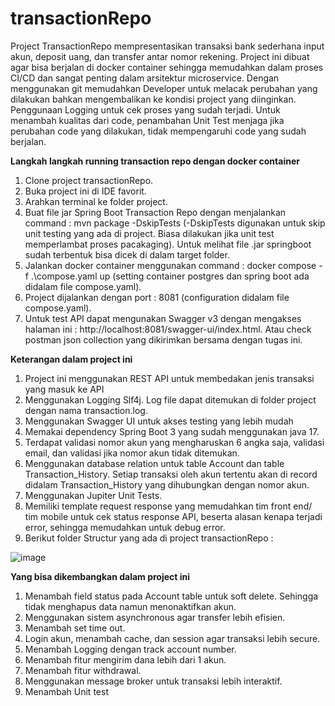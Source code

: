 # transactionRepo

Project TransactionRepo mempresentasikan transaksi bank sederhana input akun, deposit uang, dan transfer antar nomor rekening. Project ini dibuat agar bisa berjalan di docker container sehingga memudahkan dalam proses CI/CD dan sangat penting dalam arsitektur microservice. Dengan menggunakan git memudahkan Developer untuk melacak perubahan yang dilakukan bahkan mengembalikan ke kondisi project yang diinginkan. Penggunaan Logging untuk cek proses yang sudah terjadi. Untuk menambah kualitas dari code, penambahan Unit Test menjaga jika perubahan code yang dilakukan, tidak mempengaruhi code yang sudah berjalan.

**Langkah langkah running transaction repo dengan docker container**
1. Clone project transactionRepo.
2. Buka project ini di IDE favorit.
3. Arahkan terminal ke folder project.
4. Buat file jar Spring Boot Transaction Repo dengan menjalankan command : mvn package -DskipTests (-DskipTests digunakan untuk skip unit testing yang ada di project. Biasa dilakukan jika unit test memperlambat proses pacakaging). Untuk melihat file .jar springboot sudah terbentuk bisa dicek di dalam target folder.
5. Jalankan docker container menggunakan command : docker compose -f .\compose.yaml up (setting container postgres dan spring boot ada didalam file compose.yaml).
6. Project dijalankan dengan port : 8081 (configuration didalam file compose.yaml).
7. Untuk test API dapat mengunakan Swagger v3 dengan mengakses halaman ini : http://localhost:8081/swagger-ui/index.html. Atau check postman json collection yang dikirimkan bersama dengan tugas ini.

**Keterangan dalam project ini**
1. Project ini menggunakan REST API untuk membedakan jenis transaksi yang masuk ke API
2. Menggunakan Logging Slf4j. Log file dapat ditemukan di folder project dengan nama transaction.log.
3. Menggunakan Swagger UI untuk akses testing yang lebih mudah
4. Memakai dependency Spring Boot 3 yang sudah menggunakan java 17.
5. Terdapat validasi nomor akun yang mengharuskan 6 angka saja, validasi email, dan validasi jika nomor akun tidak ditemukan.
6. Menggunakan database relation untuk table Account dan table Transaction_History. Setiap transaksi oleh akun tertentu akan di record didalam Transaction_History yang dihubungkan dengan nomor akun.
7. Menggunakan Jupiter Unit Tests.
8. Memiliki template request response yang memudahkan tim front end/ tim mobile untuk cek status response API, beserta alasan kenapa terjadi error, sehingga memudahkan untuk debug error.
9. Berikut folder Structur yang ada di project transactionRepo :

![image](https://github.com/Yosu4/transactionRepo/assets/38896649/75018b05-96ea-4da3-b37b-b87cbe86a7ce)


**Yang bisa dikembangkan dalam project ini**
1. Menambah field status pada Account table untuk soft delete. Sehingga tidak menghapus data namun menonaktifkan akun.
2. Menggunakan sistem asynchronous agar transfer lebih efisien.
3. Menambah set time out.
4. Login akun, menambah cache, dan session agar transaksi lebih secure.
5. Menambah Logging dengan track account number.
6. Menambah fitur mengirim dana lebih dari 1 akun.
7. Menambah fitur withdrawal.
8. Menggunakan message broker untuk transaksi lebih interaktif.
9. Menambah Unit test
